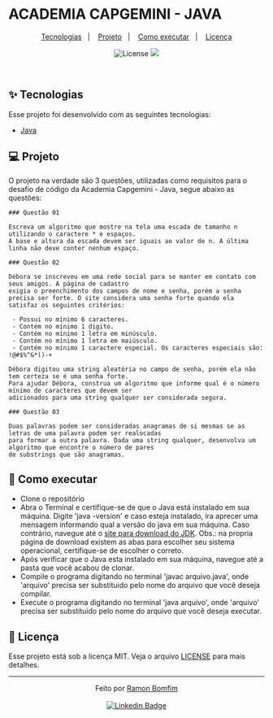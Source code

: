 # ACADEMIA CAPGEMINI - JAVA

<p align="center">
  <a href="#-tecnologias">Tecnologias</a>&nbsp;&nbsp;&nbsp;|&nbsp;&nbsp;&nbsp;
  <a href="#-projeto">Projeto</a>&nbsp;&nbsp;&nbsp;|&nbsp;&nbsp;&nbsp;
  <a href="#-como-executar">Como executar</a>&nbsp;&nbsp;&nbsp;|&nbsp;&nbsp;&nbsp;
  <a href="#-licença">Licença</a>
</p>

<p align="center">
  <img alt="License" src="https://img.shields.io/static/v1?label=license&message=MIT&color=2ca2d4&labelColor=ff9705">

 <img src="https://img.shields.io/static/v1?label=ACDM&message=CAPG&color=2ca2d4&labelColor=ff9705" />
</p>

<br />

## ✨ Tecnologias

Esse projeto foi desenvolvido com as seguintes tecnologias:

- [Java](https://www.java.com/pt-BR/)

## 💻 Projeto

O projeto na verdade são 3 questões, utilizadas como requisitos para o desafio de código da Academia Capgemini - Java, segue abaixo as questões:

	### Questão 01

	Escreva um algoritmo que mostre na tela uma escada de tamanho n utilizando o caractere * e espaços. 
	A base e altura da escada devem ser iguais ao valor de n. A última linha não deve conter nenhum espaço.

	### Questão 02

	Débora se inscreveu em uma rede social para se manter em contato com seus amigos. A página de cadastro
	exigia o preenchimento dos campos de nome e senha, porém a senha precisa ser forte. O site considera uma senha forte quando ela satisfaz os seguintes critérios:

	 - Possui no mínimo 6 caracteres.
	 - Contém no mínimo 1 digito.
	 - Contém no mínimo 1 letra em minúsculo.
	 - Contém no mínimo 1 letra em maiúsculo.
	 - Contém no mínimo 1 caractere especial. Os caracteres especiais são: !@#$%^&*()-+

	Débora digitou uma string aleatória no campo de senha, porém ela não tem certeza se é uma senha forte. 
	Para ajudar Débora, construa um algoritmo que informe qual é o número mínimo de caracteres que devem ser 
	adicionados para uma string qualquer ser considerada segura.

	### Questão 03

	Duas palavras podem ser consideradas anagramas de si mesmas se as letras de uma palavra podem ser realocadas
	para formar a outra palavra. Dada uma string qualquer, desenvolva um algoritmo que encontre o número de pares 
	de substrings que são anagramas.

## 🚀 Como executar

- Clone o repositório
- Abra o Terminal e certifique-se de que o Java está instalado em sua máquina. Digite 'java -version' e caso esteja instalado, ira aprecer uma mensagem informando qual a versão do java em sua máquina. Caso contrário, navegue até o [site para download do JDK](https://www.oracle.com/java/technologies/downloads/#jdk17-windows). Obs.: na propria página de download existem as abas para escolher seu sistema operacional, certifique-se de escolher o correto.
- Após verificar que o Java esta instalado em sua máquina, navegue até a pasta que você acabou de clonar. 
- Compile o programa digitando no terminal 'javac arquivo.java', onde 'arquivo' precisa ser substituido pelo nome do arquivo que você deseja compilar.
- Execute o programa digitando no terminal 'java arquivo', onde 'arquivo' precisa ser substituido pelo nome do arquivo que você deseja executar.

## 📄 Licença

Esse projeto está sob a licença MIT. Veja o arquivo [LICENSE](LICENSE.md) para mais detalhes.

---

<p align="center">Feito por <a href="https://github.com/RamonBomfim">Ramon Bomfim</a> <br><br>
<a href="https://www.linkedin.com/in/ramon-bomfim-8372a919a/">
  <img alt="Linkedin Badge" src="https://img.shields.io/badge/-Ramon_Bomfim-blue?style=flat-square&logo=Linkedin&logoColor=white">
</a>
</p>

 
